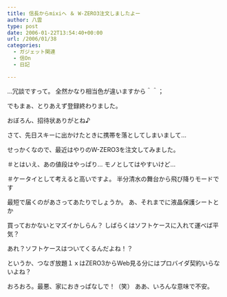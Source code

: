 ```yaml
---
title: 信長からmixiへ ＆ W-ZERO3注文しましたよー
author: 八雲
type: post
date: 2006-01-22T13:54:40+00:00
url: /2006/01/38
categories:
  - ガジェット関連
  - 信On
  - 日記

---
```

…冗談ですって。 全然かなり相当色が違いますから＾＾；
  
でもまぁ、とりあえず登録終わりました。
  
おぼろん、招待状ありがとね♪

さて、先日スキーに出かけたときに携帯を落としてしまいまして…
  
せっかくなので、最近はやりのW-ZERO3を注文してみました。
  
＃とはいえ、あの値段はやっぱり… モノとしてはやすいけど…
  
＃ケータイとして考えると高いですよ。 半分清水の舞台から飛び降りモードです
  
最短で届くのがあさってあたりでしょうか。 あ、それまでに液晶保護シートとか
  
買っておかないとマズイかしらん？ しばらくはソフトケースに入れて運べば平気？
  
あれ？ソフトケースはついてくるんだよね！？
  
というか、つなぎ放題１ｘはZERO3からWeb見る分にはプロバイダ契約いらないよね？

おろおろ。最悪、家におきっぱなしで！（笑） ああ、いろんな意味で不安。